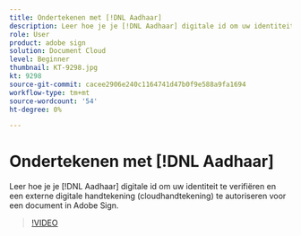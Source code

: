 ```yaml
---
title: Ondertekenen met [!DNL Aadhaar]
description: Leer hoe je je [!DNL Aadhaar] digitale id om uw identiteit te verifiëren en een externe digitale handtekening (cloudhandtekening) te autoriseren voor een document in Adobe Sign
role: User
product: adobe sign
solution: Document Cloud
level: Beginner
thumbnail: KT-9298.jpg
kt: 9298
source-git-commit: cacee2906e240c1164741d47b0f9e588a9fa1694
workflow-type: tm+mt
source-wordcount: '54'
ht-degree: 0%

---
```


# Ondertekenen met [!DNL Aadhaar]

Leer hoe je je [!DNL Aadhaar] digitale id om uw identiteit te verifiëren en een externe digitale handtekening (cloudhandtekening) te autoriseren voor een document in Adobe Sign.

>[!VIDEO](https://video.tv.adobe.com/v/338362?hidetitle=true)
